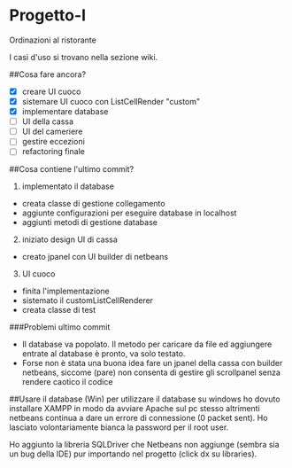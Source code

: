 # Progetto-I
Ordinazioni al ristorante

I casi d'uso si trovano nella sezione wiki.

##Cosa fare ancora?
- [x] creare UI cuoco
- [x] sistemare UI cuoco con ListCellRender "custom"
- [x] implementare database
- [ ] UI della cassa
- [ ] UI del cameriere
- [ ] gestire eccezioni
- [ ] refactoring finale

##Cosa contiene l'ultimo commit?
1. implementato il database
  * creata classe di gestione collegamento
  * aggiunte configurazioni per eseguire database in localhost
  * aggiunti metodi di gestione database
2. iniziato design UI di cassa
  * creato jpanel con UI builder di netbeans
3. UI cuoco
  * finita l'implementazione
  * sistemato il customListCellRenderer
  * creata classe di test

###Problemi ultimo commit
* Il database va popolato. Il metodo per caricare da file ed aggiungere entrate al database è pronto, va solo testato.
* Forse non è stata una buona idea fare un jpanel della cassa con builder netbeans, siccome (pare) non consenta di gestire gli scrollpanel senza rendere caotico il codice

##Usare il database (Win)
per utilizzare il database su windows ho dovuto installare XAMPP in modo da avviare Apache sul pc stesso altrimenti netbeans continua a dare un errore di connessione (0 packet sent). Ho lasciato volontariamente bianca la password per il root user.

Ho aggiunto la libreria SQLDriver che Netbeans non aggiunge (sembra sia un bug della IDE) pur importando nel progetto (click dx su libraries).

